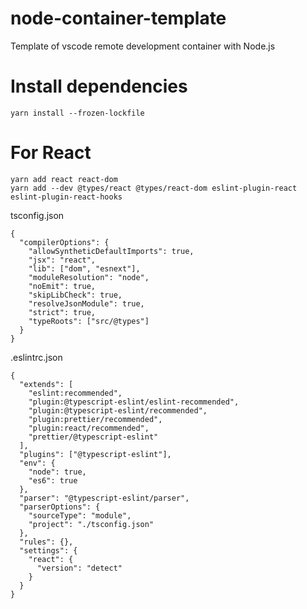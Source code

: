 # node-container-template

Template of vscode remote development container with Node.js

# Install dependencies

```
yarn install --frozen-lockfile
```

# For React

```
yarn add react react-dom
yarn add --dev @types/react @types/react-dom eslint-plugin-react eslint-plugin-react-hooks
```

tsconfig.json

```
{
  "compilerOptions": {
    "allowSyntheticDefaultImports": true,
    "jsx": "react",
    "lib": ["dom", "esnext"],
    "moduleResolution": "node",
    "noEmit": true,
    "skipLibCheck": true,
    "resolveJsonModule": true,
    "strict": true,
    "typeRoots": ["src/@types"]
  }
}
```

.eslintrc.json

```
{
  "extends": [
    "eslint:recommended",
    "plugin:@typescript-eslint/eslint-recommended",
    "plugin:@typescript-eslint/recommended",
    "plugin:prettier/recommended",
    "plugin:react/recommended",
    "prettier/@typescript-eslint"
  ],
  "plugins": ["@typescript-eslint"],
  "env": {
    "node": true,
    "es6": true
  },
  "parser": "@typescript-eslint/parser",
  "parserOptions": {
    "sourceType": "module",
    "project": "./tsconfig.json"
  },
  "rules": {},
  "settings": {
    "react": {
      "version": "detect"
    }
  }
}
```
